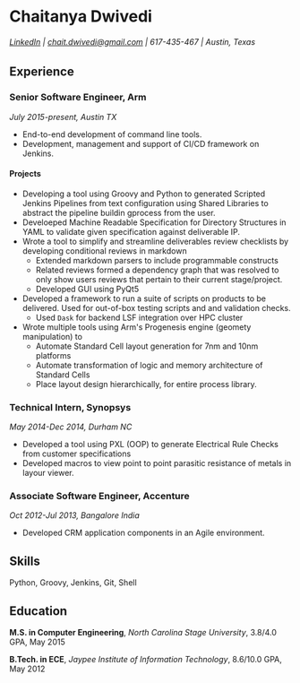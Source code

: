 # Chaitanya Dwivedi
###### [LinkedIn](https://www.linkedin.com/in/chaitanyadwivedi) | chait.dwivedi@gmail.com | 617-435-467 | Austin, Texas

## Experience
### Senior Software Engineer, Arm
*July 2015-present, Austin TX*

- End-to-end development of command line tools.
- Development, management and support of CI/CD framework on Jenkins.

#### Projects
- Developing a tool using Groovy and Python to generated Scripted Jenkins Pipelines from text configuration using Shared Libraries to abstract the pipeline buildin gprocess from the user.
- Develoeped Machine Readable Specification for Directory Structures in YAML to validate given specification against deliverable IP.
- Wrote a tool to simplify and streamline deliverables review checklists by developing conditional reviews in markdown
    - Extended markdown parsers to include programmable constructs
    - Related reviews formed a dependency graph that was resolved to only show users reviews that pertain to their current stage/project.
    - Developed GUI using PyQt5
- Developed a framework to run a suite of scripts on products to be delivered. Used for out-of-box testing scripts and and validation checks.
    - Used `Dask` for backend LSF integration over HPC cluster
- Wrote multiple tools using Arm's Progenesis engine (geomety manipulation) to
    - Automate Standard Cell layout generation for 7nm and 10nm platforms
    - Automate transformation of logic and memory architecture of Standard Cells
    - Place layout design hierarchically, for entire process library.

### Technical Intern, Synopsys
*May 2014-Dec 2014, Durham NC*

- Developed a tool using PXL (OOP) to generate Electrical Rule Checks from customer specifications
- Developed macros to view point to point parasitic resistance of metals in layour viewer.

### Associate Software Engineer, Accenture
*Oct 2012-Jul 2013, Bangalore India*

- Developed CRM application components in an Agile environment.

## Skills

Python, Groovy, Jenkins, Git, Shell

## Education

**M.S. in Computer Engineering**, *North Carolina Stage University*, 3.8/4.0 GPA, May 2015

**B.Tech. in ECE**, *Jaypee Institute of Information Technology*, 8.6/10.0 GPA, May 2012
